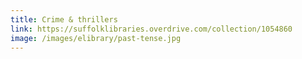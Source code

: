```yaml
---
title: Crime & thrillers
link: https://suffolklibraries.overdrive.com/collection/1054860
image: /images/elibrary/past-tense.jpg
---
```

